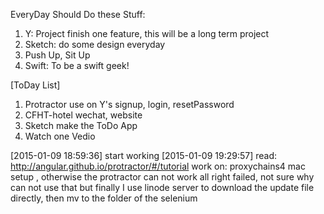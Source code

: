 EveryDay Should Do these Stuff:
1. Y: Project finish one feature, this will be a long term project
2. Sketch: do some design everyday
3. Push Up, Sit Up
4. Swift: To be a swift geek!

[ToDay List]
1. Protractor use on Y's signup, login, resetPassword
2. CFHT-hotel wechat, website
3. Sketch make the ToDo App
4. Watch one Vedio

[2015-01-09 18:59:36] start working
[2015-01-09 19:29:57] read: http://angular.github.io/protractor/#/tutorial
  work on: proxychains4 mac setup , otherwise the protractor can not work all right
  failed, not sure why can not use that
  but finally I use linode server to download the update file directly, then mv to the folder of the selenium
